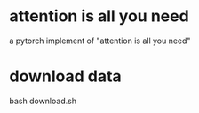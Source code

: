 # attention is all you need
a pytorch implement of "attention is all you need"

# download data
bash download.sh